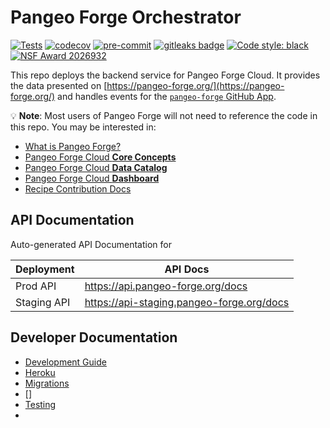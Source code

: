 # Pangeo Forge Orchestrator

[![Tests](https://github.com/pangeo-forge/pangeo-forge-orchestrator/actions/workflows/main.yaml/badge.svg)](https://github.com/pangeo-forge/pangeo-forge-orchestrator/actions/workflows/main.yaml)
[![codecov](https://codecov.io/gh/pangeo-forge/pangeo-forge-orchestrator/branch/main/graph/badge.svg?token=ay8eJ6JUiX)](https://codecov.io/gh/pangeo-forge/pangeo-forge-orchestrator)
[![pre-commit](https://img.shields.io/badge/pre--commit-enabled-brightgreen?logo=pre-commit&logoColor=white)](https://github.com/pre-commit/pre-commit)
[![gitleaks badge](https://img.shields.io/badge/protected%20by-gitleaks-blue)](https://github.com/zricethezav/gitleaks-action)
[![Code style: black](https://img.shields.io/badge/code%20style-black-000000.svg)](https://github.com/psf/black)
[![NSF Award 2026932](https://img.shields.io/badge/NSF-2026932-9cf)](https://www.nsf.gov/awardsearch/showAward?AWD_ID=2026932&HistoricalAwards=false)

This repo deploys the backend service for Pangeo Forge Cloud. It provides the data presented on
[https://pangeo-forge.org/](https://pangeo-forge.org/) and handles events for the
[`pangeo-forge` GitHub App](https://github.com/apps/pangeo-forge).

💡 **Note**: Most users of Pangeo Forge will not need to reference the code in this repo. You may be interested in:

- [What is Pangeo Forge?](https://pangeo-forge.readthedocs.io/en/latest/what_is_pangeo_forge.html)
- [Pangeo Forge Cloud **Core Concepts**](https://pangeo-forge.readthedocs.io/en/latest/pangeo_forge_cloud/core_concepts.html)
- [Pangeo Forge Cloud **Data Catalog**](https://pangeo-forge.org/catalog)
- [Pangeo Forge Cloud **Dashboard**](https://pangeo-forge.org/dashboard/feedstocks)
- [Recipe Contribution Docs](https://pangeo-forge.readthedocs.io/en/latest/pangeo_forge_cloud/recipe_contribution.html)

## API Documentation

Auto-generated API Documentation for

| Deployment  | API Docs                                  |
| ----------- | ----------------------------------------- |
| Prod API    | https://api.pangeo-forge.org/docs         |
| Staging API | https://api-staging.pangeo-forge.org/docs |

## Developer Documentation

- [Development Guide](/docs/development_guide.md)
- [Heroku](/docs/heroku.md)
- [Migrations](/docs/migrations.md)
- []
- [Testing](/docs/testing.md)
-
